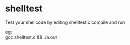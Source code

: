 shelltest
=========

Test your shellcode by editing shelltest.c
compile and run

eg:  
  gcc shelltest.c && ./a.out
